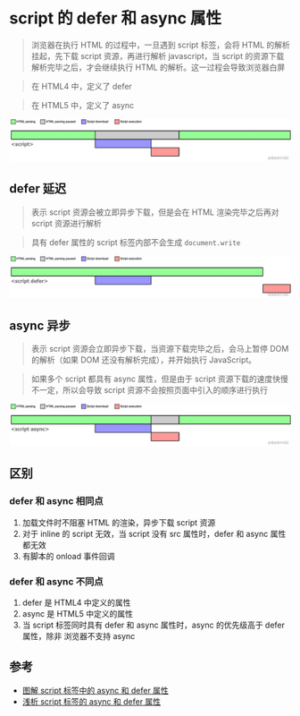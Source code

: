 # script 的 defer 和 async 属性

> 浏览器在执行 HTML 的过程中，一旦遇到 script 标签，会将 HTML 的解析挂起，先下载 script 资源，再进行解析 javascript，当 script 的资源下载解析完毕之后，才会继续执行 HTML 的解析。这一过程会导致浏览器白屏

> 在 HTML4 中，定义了 defer

> 在 HTML5 中，定义了 async

![script默认加载](/images/HTML/script_default.webp)

## defer 延迟

> 表示 script 资源会被立即异步下载，但是会在 HTML 渲染完毕之后再对 script 资源进行解析

> 具有 defer 属性的 script 标签内部不会生成 `document.write`

![script defer 加载](/images/HTML/script_defer.webp)

## async 异步

> 表示 script 资源会立即异步下载，当资源下载完毕之后，会马上暂停 DOM 的解析（如果 DOM 还没有解析完成），并开始执行 JavaScript。

> 如果多个 script 都具有 async 属性，但是由于 script 资源下载的速度快慢不一定，所以会导致 script 资源不会按照页面中引入的顺序进行执行

![script async 加载](/images/HTML/script_async.webp)

## 区别

### defer 和 async 相同点

1. 加载文件时不阻塞 HTML 的渲染，异步下载 script 资源
2. 对于 inline 的 script 无效，当 script 没有 src 属性时，defer 和 async 属性都无效
3. 有脚本的 onload 事件回调

### defer 和 async 不同点

1. defer 是 HTML4 中定义的属性
2. async 是 HTML5 中定义的属性
3. 当 script 标签同时具有 defer 和 async 属性时，async 的优先级高于 defer 属性，除非 浏览器不支持 async

## 参考

- [图解 script 标签中的 async 和 defer 属性](https://juejin.cn/post/6894629999215640583)
- [浅析 script 标签的 async 和 defer 属性](https://segmentfault.com/a/1190000037724479)
